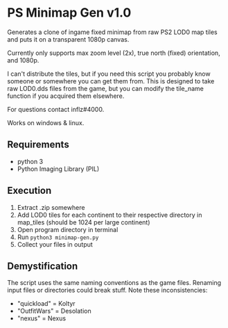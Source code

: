# PS Minimap Gen v1.0

Generates a clone of ingame fixed minimap from raw PS2 LOD0 map tiles and puts it on a transparent 1080p canvas.

Currently only supports max zoom level (2x), true north (fixed) orientation, and 1080p.

I can't distribute the tiles, but if you need this script you probably know someone or somewhere you can get them from. This is designed to take raw LOD0.dds files from the game, but you can modify the tile_name function if you acquired them elsewhere.

For questions contact inflz#4000.

Works on windows & linux.

## Requirements

- python 3
- Python Imaging Library (PIL)

## Execution

1. Extract .zip somewhere
2. Add LOD0 tiles for each continent to their respective directory in map_tiles (should be 1024 per large continent)
3. Open program directory in terminal
4. Run `python3 minimap-gen.py`
5. Collect your files in output

## Demystification

The script uses the same naming conventions as the game files. Renaming input files or directories could break stuff. Note these inconsistencies:

- "quickload" = Koltyr
- "OutfitWars" = Desolation
- "nexus" = Nexus
